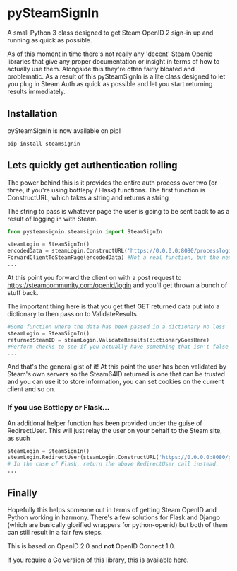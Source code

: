 # pySteamSignIn
A small Python 3 class designed to get Steam OpenID 2 sign-in up and running as quick as possible.

As of this moment in time there's not really any 'decent' Steam Openid libraries that give any proper documentation or insight in terms of how to actually use them. Alongside this they're often fairly bloated and problematic. As a result of this pySteamSignIn is a lite class designed to let you plug in Steam Auth as quick as possible and let you start returning results immediately. 

## Installation
pySteamSignIn is now available on pip!

`pip install steamsignin`

## Lets quickly get authentication rolling

The power behind this is it provides the entire auth process over two (or three, if you're using bottlepy / Flask) functions.
The first function is ConstructURL, which takes a string and returns a string

The string to pass is whatever page the user is going to be sent back to as a result of logging in with Steam.

```Python
from pysteamsignin.steamsignin import SteamSignIn

steamLogin = SteamSignIn()
encodedData = steamLogin.ConstructURL('https://0.0.0.0:8080/processlogin'))
ForwardClientToSteamPage(encodedData) #Not a real function, but the next action you'd take
...
```

At this point you forward the client on with a post request to https://steamcommunity.com/openid/login and you'll get thrown a bunch of stuff back. 

The important thing here is that you get thet GET returned data put into a  dictionary to then pass on to ValidateResults


```python
#Some function where the data has been passed in a dictionary no less
steamLogin = SteamSignIn()
returnedSteamID = steamLogin.ValidateResults(dictionaryGoesHere)
#Perform checks to see if you actually have something that isn't false
...
```
And that's the general gist of it! At this point the user has been validated by Steam's own servers so the Steam64ID returned is one that can be trusted and you can use it to store information, you can set cookies on the current client and so on. 

### If you use Bottlepy or Flask...

An additional helper function has been provided under the guise of RedirectUser.
This will just relay the user on your behalf to the Steam site, as such 

```Python
steamLogin = SteamSignIn()
steamLogin.RedirectUser(steamLogin.ConstructURL('https://0.0.0.0:8080/processlogin'))
# In the case of Flask, return the above RedirectUser call instead.
...
```

## Finally

Hopefully this helps someone out in terms of getting Steam OpenID and Python working in harmony. There's a few solutions for Flask and Django (which are basically glorified wrappers for python-openid) but both of them can still result in a fair few steps.

This is based on OpenID 2.0 and **not** OpenID Connect 1.0.

If you require a Go version of this library, this is available [here](https://github.com/TeddiO/GoSteamAuth).


